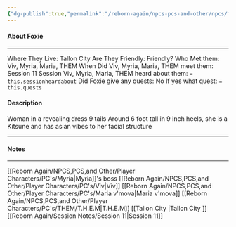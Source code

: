 ```yaml
---
{"dg-publish":true,"permalink":"/reborn-again/npcs-pcs-and-other/npcs/friendly/foxie/"}
---
```



#### About Foxie
---
Where They Live: Tallon City 
Are They Friendly: Friendly?
Who Met them: Viv, Myria, Maria, THEM
When Did Viv, Myria, Maria, THEM meet them: Session 11
Session Viv, Myria, Maria, THEM heard about them: `= this.sessionheardabout`
Did Foxie give any quests: No
	If yes what quest: `= this.quests`


#### Description
Woman in a revealing dress
9 tails
Around 6 foot tall in 9 inch heels, she is a Kitsune and has asian vibes to her facial structure


---

#### Notes
---
[[Reborn Again/NPCS,PCS,and Other/Player Characters/PC's/Myria\|Myria]]'s boss 
[[Reborn Again/NPCS,PCS,and Other/Player Characters/PC's/Viv\|Viv]]
[[Reborn Again/NPCS,PCS,and Other/Player Characters/PC's/Maria v'mova\|Maria v'mova]]
[[Reborn Again/NPCS,PCS,and Other/Player Characters/PC's/THEM/T.H.E.M\|T.H.E.M]]
[[Tallon City \|Tallon City ]]
[[Reborn Again/Session Notes/Session 11\|Session 11]]

